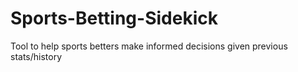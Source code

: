 # Sports-Betting-Sidekick
Tool to help sports betters make informed decisions given previous stats/history
